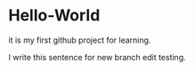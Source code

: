 # Hello-World
it is my first github project for learning.

I write this sentence for new branch edit testing.
